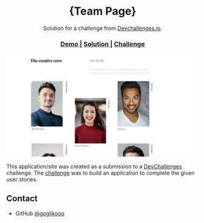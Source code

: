 <h1 align="center">{Team Page}</h1>

<div align="center">
   Solution for a challenge from  <a href="http://devchallenges.io" target="_blank">Devchallenges.io</a>.
</div>

<div align="center">
  <h3>
    <a href="https://{https://rawcdn.githack.com/Goglikooo/Team-Page/952504ef010e24817af22bc3b95593c06268908e/My%20team%20page.html}">
      Demo
    </a>
    <span> | </span>
    <a href="https://{https://github.com/Goglikooo/Team-Page/blob/main/My%20team%20page.html}">
      Solution
    </a>
    <span> | </span>
    <a href="https://devchallenges.io/challenges/hhmesazsqgKXrTkYkt0U">
      Challenge
    </a>
  </h3>
</div>



![screenshot](https://github.com/Goglikooo/Team-Page/blob/main/Screenshot.jpg)



This application/site was created as a submission to a [DevChallenges](https://devchallenges.io/challenges) challenge. The [challenge](https://devchallenges.io/challenges/hhmesazsqgKXrTkYkt0U) was to build an application to complete the given user stories.


## Contact

- GitHub [@goglikooo](https://{github.com/Goglikooo})


